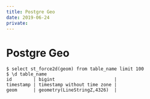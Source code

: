```yaml
---
title: Postgre Geo
date: 2019-06-24
private:
---
```

# Postgre Geo

    $ select st_force2d(geom) from table_name limit 100
    $ \d table_name
    id        | bigint                      |
    timestamp | timestamp without time zone |
    geom      | geometry(LineStringZ,4326)  |
